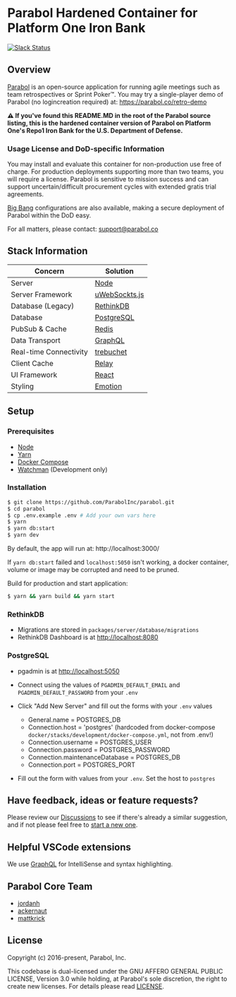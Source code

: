 # Parabol Hardened Container for Platform One Iron Bank

[![Slack Status](https://slackin.parabol.co/badge.svg)](https://slackin.parabol.co/)

## Overview

[Parabol](https://www.parabol.co) is an open-source application for running
agile meetings such as team retrospectives or Sprint Poker™. You may try
a single-player demo of Parabol (no logincreation required) at: https://parabol.co/retro-demo

**⚠️ If you've found this README.MD in the root of the Parabol source listing,
this is the hardened container version of Parabol on Platform One's Repo1 Iron Bank for
the U.S. Department of Defense.**

### Usage License and DoD-specific Information

You may install and evaluate this container for non-production use free of
charge. For production deployments supporting more than two teams, you will
require a license. Parabol is sensitive to mission success and can support
uncertain/difficult procurement cycles with extended gratis trial agreements.

[Big Bang](https://github.com/DoD-Platform-One/big-bang) configurations are also
available, making a secure deployment of Parabol within the DoD easy.

For all matters, please contact: support@parabol.co

## Stack Information

| Concern                | Solution                                                       |
| ---------------------- | -------------------------------------------------------------- |
| Server                 | [Node](https://nodejs.org/)                                    |
| Server Framework       | [uWebSockts.js](https://github.com/uNetworking/uWebSockets.js) |
| Database (Legacy)      | [RethinkDB](https://www.rethinkdb.com/)                        |
| Database               | [PostgreSQL](https://www.postgresql.org/)                      |
| PubSub & Cache         | [Redis](https://redis.io)                                      |
| Data Transport         | [GraphQL](https://github.com/graphql/graphql-js)               |
| Real-time Connectivity | [trebuchet](https://github.com/mattkrick/trebuchet-client)     |
| Client Cache           | [Relay](https://facebook.github.io/relay/)                     |
| UI Framework           | [React](https://facebook.github.io/react/)                     |
| Styling                | [Emotion](https://emotion.sh/)                                 |

## Setup

### Prerequisites

- [Node](https://nodejs.org/en/download/)
- [Yarn](https://classic.yarnpkg.com/en/docs/cli/install/)
- [Docker Compose](https://docs.docker.com/compose/install/)
- [Watchman](https://facebook.github.io/watchman/docs/install.html) (Development only)

### Installation

```bash
$ git clone https://github.com/ParabolInc/parabol.git
$ cd parabol
$ cp .env.example .env # Add your own vars here
$ yarn
$ yarn db:start
$ yarn dev
```

By default, the app will run at: http://localhost:3000/

If `yarn db:start` failed and `localhost:5050` isn't working, a docker
container, volume or image may be corrupted and need to be pruned.

Build for production and start application:

```bash
$ yarn && yarn build && yarn start
```

### RethinkDB

- Migrations are stored in `packages/server/database/migrations`
- RethinkDB Dashboard is at [http://localhost:8080](http://localhost:8080)

### PostgreSQL

- pgadmin is at [http://localhost:5050](http://localhost:5050)
- Connect using the values of `PGADMIN_DEFAULT_EMAIL` and `PGADMIN_DEFAULT_PASSWORD` from your `.env`
- Click "Add New Server" and fill out the forms with your `.env` values

  - General.name = POSTGRES_DB
  - Connection.host = 'postgres' (hardcoded from docker-compose `docker/stacks/development/docker-compose.yml`, not from .env!)
  - Connection.username = POSTGRES_USER
  - Connection.password = POSTGRES_PASSWORD
  - Connection.maintenanceDatabase = POSTGRES_DB
  - Connection.port = POSTGRES_PORT

- Fill out the form with values from your `.env`. Set the host to `postgres`

## Have feedback, ideas or feature requests?

Please review our [Discussions](https://github.com/ParabolInc/parabol/discussions) to see if there's already a similar suggestion, and if not please feel free to [start a new one](https://github.com/ParabolInc/parabol/discussions/new).

## Helpful VSCode extensions

We use [GraphQL](https://marketplace.visualstudio.com/items?itemName=GraphQL.vscode-graphql) for IntelliSense and syntax highlighting.

## Parabol Core Team

- [jordanh](https://github.com/jordanh)
- [ackernaut](https://github.com/ackernaut)
- [mattkrick](https://github.com/mattkrick)

## License

Copyright (c) 2016-present, Parabol, Inc.

This codebase is dual-licensed under the GNU AFFERO GENERAL PUBLIC LICENSE,
Version 3.0 while holding, at Parabol's sole discretion, the right to create
new licenses. For details please read [LICENSE](LICENSE).
